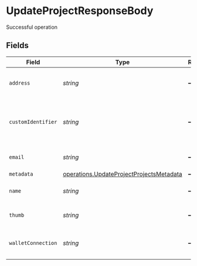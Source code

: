 # UpdateProjectResponseBody

Successful operation


## Fields

| Field                                                                                                       | Type                                                                                                        | Required                                                                                                    | Description                                                                                                 | Example                                                                                                     |
| ----------------------------------------------------------------------------------------------------------- | ----------------------------------------------------------------------------------------------------------- | ----------------------------------------------------------------------------------------------------------- | ----------------------------------------------------------------------------------------------------------- | ----------------------------------------------------------------------------------------------------------- |
| `address`                                                                                                   | *string*                                                                                                    | :heavy_minus_sign:                                                                                          | N/A                                                                                                         | The wallet Address of the customer.                                                                         |
| `customIdentifier`                                                                                          | *string*                                                                                                    | :heavy_minus_sign:                                                                                          | N/A                                                                                                         | The Custom Identifier of the customer in the organization                                                   |
| `email`                                                                                                     | *string*                                                                                                    | :heavy_minus_sign:                                                                                          | N/A                                                                                                         | The Email of the customer.                                                                                  |
| `metadata`                                                                                                  | [operations.UpdateProjectProjectsMetadata](../../../sdk/models/operations/updateprojectprojectsmetadata.md) | :heavy_minus_sign:                                                                                          | N/A                                                                                                         |                                                                                                             |
| `name`                                                                                                      | *string*                                                                                                    | :heavy_minus_sign:                                                                                          | N/A                                                                                                         | The Name of the customer.                                                                                   |
| `thumb`                                                                                                     | *string*                                                                                                    | :heavy_minus_sign:                                                                                          | N/A                                                                                                         | The Avatar of the customer.                                                                                 |
| `walletConnection`                                                                                          | *string*                                                                                                    | :heavy_minus_sign:                                                                                          | N/A                                                                                                         | The wallet connection type of the customer                                                                  |